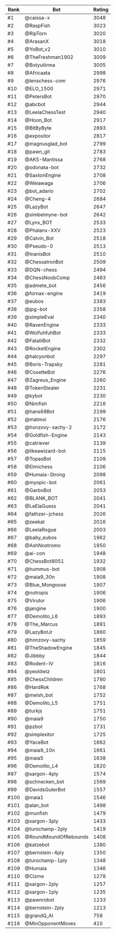 Rank|Bot|Rating
---|---|---
#1|@caissa-x|3048
#2|@RaspFish|3023
#3|@RipTorn|3020
#4|@ArasanX|3018
#5|@YoBot_v2|3010
#6|@TheFreshman1902|3009
#7|@Botyuliirma|3005
#8|@Africaata|2998
#9|@lenschess-com|2976
#10|@ELO_1500|2971
#11|@PetersBot|2970
#12|@abcbot|2944
#13|@LeelaChessTest|2940
#14|@Hoon_Bot|2917
#15|@BitByByte|2893
#16|@expositor|2817
#17|@magnusglad_bot|2799
#18|@pawn_git|2783
#19|@AKS-Mantissa|2768
#20|@odonata-bot|2732
#21|@SaxtonEngine|2708
#22|@Weiawaga|2706
#23|@bot_adario|2702
#24|@Cheng-4|2684
#25|@LazyBot|2647
#26|@simbelmyne-bot|2642
#27|@Lynx_BOT|2533
#28|@Phalanx-XXV|2523
#29|@Calvin_Bot|2518
#30|@Pseudo-0|2513
#31|@InanisBot|2510
#32|@ChessatronBot|2509
#33|@DQN-chess|2494
#34|@ChessNoobComp|2463
#35|@admete_bot|2456
#36|@fornax-engine|2419
#37|@eubos|2383
#38|@jpg-bot|2358
#39|@simpleEval|2340
#40|@RavenEngine|2333
#41|@WolfuhfuhBot|2333
#42|@FataliiBot|2332
#43|@RocketEngine|2302
#44|@halcyonbot|2297
#45|@Boris-Trapsky|2281
#46|@CosetteBot|2276
#47|@Zagreus_Engine|2260
#48|@TokenStealer|2231
#49|@kybot|2230
#50|@Nimfish|2216
#51|@hans68Bot|2199
#52|@matmoi|2176
#53|@honzovy-sachy-2|2172
#54|@Goldfish-Engine|2143
#55|@catriever|2139
#56|@likeawizard-bot|2115
#57|@TopasBot|2109
#58|@Elmichess|2106
#59|@Humaia-Strong|2098
#60|@myopic-bot|2061
#61|@GarboBot|2053
#62|@BLANK_BOT|2041
#63|@LeElaGuess|2041
#64|@fathzer-jchess|2026
#65|@zeekat|2016
#66|@LeelaRogue|2003
#67|@baby_eubos|1962
#68|@AshNostromo|1950
#69|@ai-con|1948
#70|@ChessBot8051|1932
#71|@hummus-bot|1908
#72|@maia9_30n|1908
#73|@Blue_Mongoose|1907
#74|@notropis|1906
#75|@Virutor|1906
#76|@jangine|1900
#77|@Demolito_L6|1893
#78|@The_Marcus|1891
#79|@LazyBotJr|1860
#80|@honzovy-sachy|1859
#81|@TheShadowEngine|1845
#82|@Jibbby|1844
#83|@Rodent-IV|1816
#84|@yeoldwiz|1801
#85|@ChessChildren|1780
#86|@HardRok|1768
#87|@melsh_bot|1752
#88|@Demolito_L5|1751
#89|@turkjs|1751
#90|@maia9|1750
#91|@pzbot|1731
#92|@simplexitor|1725
#93|@YaceBot|1662
#94|@maia9_10n|1661
#95|@maia5|1638
#96|@Demolito_L4|1620
#97|@sargon-4ply|1574
#98|@schnecken_bot|1569
#99|@DavidsGuterBot|1557
#100|@maia1|1546
#101|@alan_bot|1498
#102|@munfish|1479
#103|@sargon-3ply|1433
#104|@turochamp-2ply|1419
#105|@RoundMoundOfRebounds|1408
#106|@katzebot|1380
#107|@bernstein-4ply|1350
#108|@turochamp-1ply|1348
#109|@Humaia|1346
#110|@Cizme|1278
#111|@sargon-2ply|1257
#112|@sargon-1ply|1235
#113|@pawnrobot|1233
#114|@bernstein-2ply|1213
#115|@grandQ_AI|758
#116|@MinOpponentMoves|410
